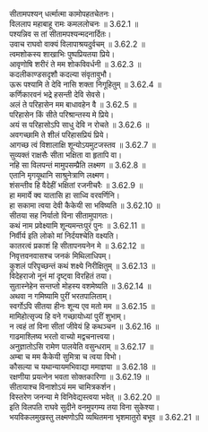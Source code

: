 

  
सीतामपश्यन् धर्त्मात्मा कामोपहतचेतनः।  
विललाप महाबाहू रामः कमललोचनः ॥ 3.62.1 ॥   
पश्यन्निव स तां सीतामपश्यन्मदनार्दितः।  
उवाच राघवो वाक्यं विलापाश्रयदुर्वचम् ॥ 3.62.2 ॥   
त्वमशोकस्य शाखाभिः पुष्पप्रियतया प्रिये।  
आवृणोषि शरीरं ते मम शोकविवर्धनी ॥ 3.62.3 ॥   
कदलीकाण्डसदृशौ कदल्या संवृतावुभौ।  
ऊरू पश्यामि ते देवि नासि शक्ता निगूहितुम् ॥ 3.62.4 ॥   
कर्णिकारवनं भद्रे हसन्ती देवि सेवसे।  
अलं ते परिहासेन मम बाधावहेन वै ॥ 3.62.5 ॥   
परिहासेन किं सीते परिश्रान्तस्य मे प्रिये।  
अयं स परिहासोऽपि साधु देवि न रोचते ॥ 3.62.6 ॥   
अवगच्छामि ते शीलं परिहासप्रियं प्रिये।  
आगच्छ त्वं विशालाक्षि शून्योऽयमुटजस्तव ॥ 3.62.7 ॥   
सुव्यक्तं राक्षसैः सीता भक्षिता वा हृतापि वा।  
नहि सा विलपन्तं मामुपसम्प्रैति लक्ष्मण ॥ 3.62.8 ॥   
एतानि मृगयूथानि साश्रुनेत्राणि लक्ष्मण।  
शंसन्तीव हि वैदेहीं भक्षितां रजनीचरैः ॥ 3.62.9 ॥   
हा ममार्ये क्व यातासि हा साध्वि वरवर्णिनि।  
हा सकामा त्वया देवी कैकेयी सा भविष्यति ॥ 3.62.10 ॥   
सीतया सह निर्यातो विना सीतामुपागतः।  
कथं नाम प्रवेक्ष्यामि शून्यमन्तःपुरं पुनः ॥ 3.62.11 ॥   
निर्वीर्य इति लोको मां निर्दयश्चेति वक्ष्यति।  
कातरत्वं प्रकाशं हि सीतापनयनेन मे ॥ 3.62.12 ॥   
निवृत्तवनवासश्च जनकं मिथिलाधिपम्।  
कुशलं परिपृच्छन्तं कथं शक्ष्ये निरीक्षितुम् ॥ 3.62.13 ॥   
विदेहराजो नूनं मां दृष्ट्वा विरहितं तया।  
सुतास्नेहेन सन्तप्तो मोहस्य वशमेष्यति ॥ 3.62.14 ॥   
अथवा न गमिष्यामि पुरीं भरतपालिताम्।  
स्वर्गोऽपि सीतया हीनः शून्य एव मतो मम ॥ 3.62.15 ॥   
मामिहोत्सृज्य हि वने गच्छायोध्यां पुरीं शुभाम्।  
न त्वहं तां विना सीतां जीवेयं हि कथञ्चन ॥ 3.62.16 ॥   
गाढमाश्लिष्य भरतो वाच्यो मद्वचनात्त्वया।  
अनुज्ञातोऽसि रामेण पालयेति वसुन्धराम् ॥ 3.62.17 ॥   
अम्बा च मम कैकेयी सुमित्रा च त्वया विभो।  
कौसल्या च यथान्यायमभिवाद्या ममाज्ञया ॥ 3.62.18 ॥   
रक्षणीया प्रयत्नेन भवता सोक्तकारिणा ॥ 3.62.19 ॥   
सीतायाश्च विनाशोऽयं मम चामित्रकर्शन।  
विस्तरेण जनन्या मे विनिवेद्यस्त्वया भवेत् ॥ 3.62.20 ॥   
इति विलपति राघवे सुदीने वनमुपगम्य तया विना सुकेश्या।  
भयविकलमुखस्तु लक्ष्मणोऽपि व्यथितमना भृशमातुरो बभूव ॥ 3.62.21 ॥   
